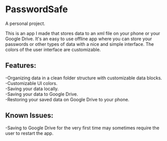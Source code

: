 # PasswordSafe

A personal project.

This is an app I made that stores data to an xml file on your phone or your Google Drive.
It's an easy to use offline app where you can store your passwords or other types of data with a nice and simple interface.
The colors of the user interface are customizable.

## Features:
-Organizing data in a clean folder structure with customizable data blocks.   
-Customizable UI colors.   
-Saving your data locally.   
-Saving your data to Google Drive.   
-Restoring your saved data on Google Drive to your phone.   

## Known Issues:   
-Saving to Google Drive for the very first time may sometimes require the user to restart the app.   
